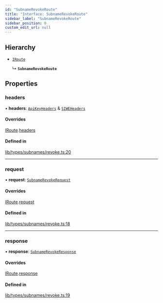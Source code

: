 ```yaml
---
id: "SubnameRevokeRoute"
title: "Interface: SubnameRevokeRoute"
sidebar_label: "SubnameRevokeRoute"
sidebar_position: 0
custom_edit_url: null
---
```


## Hierarchy

- [`IRoute`](IRoute.md)

  ↳ **`SubnameRevokeRoute`**

## Properties

### headers

• **headers**: [`ApiKeyHeaders`](ApiKeyHeaders.md) & [`SIWEHeaders`](SIWEHeaders.md)

#### Overrides

[IRoute](IRoute.md).[headers](IRoute.md#headers)

#### Defined in

[lib/types/subnames/revoke.ts:20](https://github.com/JustaName-id/JustaName-sdk/blob/5718518/packages/@justaname.id/sdk/src/lib/types/subnames/revoke.ts#L20)

___

### request

• **request**: [`SubnameRevokeRequest`](SubnameRevokeRequest.md)

#### Overrides

[IRoute](IRoute.md).[request](IRoute.md#request)

#### Defined in

[lib/types/subnames/revoke.ts:18](https://github.com/JustaName-id/JustaName-sdk/blob/5718518/packages/@justaname.id/sdk/src/lib/types/subnames/revoke.ts#L18)

___

### response

• **response**: [`SubnameRevokeResponse`](SubnameRevokeResponse.md)

#### Overrides

[IRoute](IRoute.md).[response](IRoute.md#response)

#### Defined in

[lib/types/subnames/revoke.ts:19](https://github.com/JustaName-id/JustaName-sdk/blob/5718518/packages/@justaname.id/sdk/src/lib/types/subnames/revoke.ts#L19)
